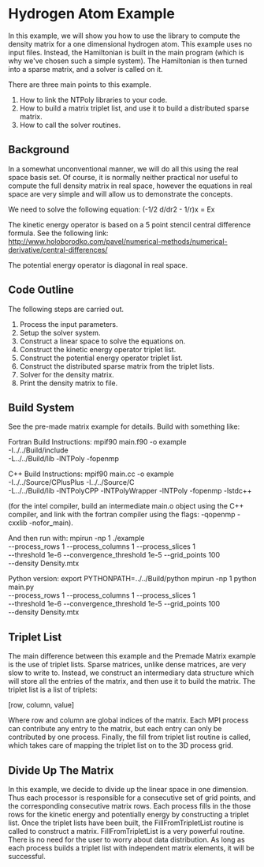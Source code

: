 # Hydrogen Atom Example

In this example, we will show you how to use the library to compute the
density matrix for a one dimensional hydrogen atom. This example uses no input
files. Instead, the Hamiltonian is built in the main program (which is why we've
chosen such a simple system). The Hamiltonian is then turned into a sparse
matrix, and a solver is called on it.

There are three main points to this example.
1. How to link the NTPoly libraries to your code.
2. How to build a matrix triplet list, and use it to build a distributed sparse
   matrix.
3. How to call the solver routines.

## Background

In a somewhat unconventional manner, we will do all this using the real space
basis set. Of course, it is normally neither practical nor useful to compute
the full density matrix in real space, however the equations in real space are
very simple and will allow us to demonstrate the concepts.

We need to solve the following equation:
(-1/2 d/dr2 - 1/r)x = Ex

The kinetic energy operator is based on a 5 point stencil central difference
formula. See the following link:
http://www.holoborodko.com/pavel/numerical-methods/numerical-derivative/central-differences/

The potential energy operator is diagonal in real space.

## Code Outline

The following steps are carried out.
1. Process the input parameters.
2. Setup the solver system.
3. Construct a linear space to solve the equations on.
4. Construct the kinetic energy operator triplet list.
5. Construct the potential energy operator triplet list.
6. Construct the distributed sparse matrix from the triplet lists.
7. Solver for the density matrix.
8. Print the density matrix to file.

## Build System

See the pre-made matrix example for details. Build with something like:

Fortran Build Instructions:
mpif90 main.f90 -o example \
  -I../../Build/include \
  -L../../Build/lib -lNTPoly -fopenmp

C++ Build Instructions:
mpif90 main.cc -o example \
  -I../../Source/CPlusPlus -I../../Source/C \
  -L../../Build/lib -lNTPolyCPP -lNTPolyWrapper -lNTPoly -fopenmp -lstdc++

(for the intel compiler, build an intermediate main.o object using the
C++ compiler, and link with the fortran compiler using the flags:
-qopenmp -cxxlib -nofor_main).

And then run with:
mpirun -np 1 ./example \
--process_rows 1 --process_columns 1 --process_slices 1 \
--threshold 1e-6 --convergence_threshold 1e-5 --grid_points 100 \
--density Density.mtx

Python version:
export PYTHONPATH=../../Build/python
mpirun -np 1 python main.py \
--process_rows 1 --process_columns 1 --process_slices 1 \
--threshold 1e-6 --convergence_threshold 1e-5 --grid_points 100 \
--density Density.mtx

## Triplet List

The main difference between this example and the Premade Matrix example is the
use of triplet lists. Sparse matrices, unlike dense matrices, are very slow
to write to. Instead, we construct an intermediary data structure which will
store all the entries of the matrix, and then use it to build the matrix. The
triplet list is a list of triplets:

[row, column, value]

Where row and column are global indices of the matrix. Each MPI process can
contribute any entry to the matrix, but each entry can only be contributed by
one process. Finally, the fill from triplet list routine is called, which
takes care of mapping the triplet list on to the 3D process grid.

## Divide Up The Matrix

In this example, we decide to divide up the linear space in one dimension. Thus
each processor is responsible for a consecutive set of grid points, and
the corresponding consecutive matrix rows. Each process fills in the those
rows for the kinetic energy and potentially energy by constructing a triplet
list. Once the triplet lists have been built, the FillFromTripletList routine
is called to construct a matrix. FillFromTripletList is a very powerful routine.
There is no need for the user to worry about data distribution. As long as
each process builds a triplet list with independent matrix elements, it will
be successful.
